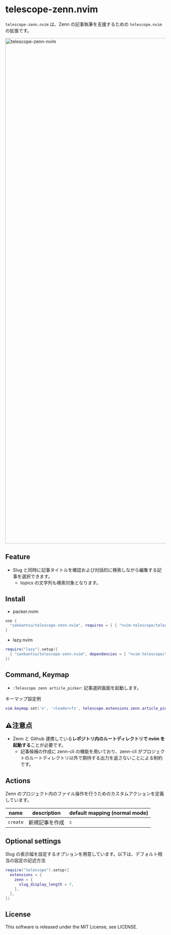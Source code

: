 # telescope-zenn.nvim

`telescope-zenn.nvim` は、Zenn の記事執筆を支援するための `telescope.nvim` の拡張です。

<img width="1582" alt="telescope-zenn-nvim" src="https://github.com/sankantsu/telescope-zenn.nvim/assets/52688583/467897cb-3998-4d8d-9fec-9d33a54b92d5">

## Feature

- Slug と同時に記事タイトルを確認および対話的に検索しながら編集する記事を選択できます。
  - topics の文字列も検索対象となります。

## Install

- packer.nvim

```lua
use {
  "sankantsu/telescope-zenn.nvim", requires = { { "nvim-telescope/telescope.nvim" } }
}
```

- lazy.nvim

```lua
require("lazy").setup({
  { "sankantsu/telescope-zenn.nvim", dependencies = { "nvim-telescope/telescope.nvim", } },
})
```

## Command, Keymap

- `:Telescope zenn article_picker`: 記事選択画面を起動します。

キーマップ設定例

```lua
vim.keymap.set('n', '<leader>fz', telescope.extensions.zenn.article_picker)
```

## ⚠️注意点

- Zenn と Github 連携している**レポジトリ内のルートディレクトリで nvim を起動する**ことが必要です。
  - 記事候補の作成に zenn-cli の機能を用いており、zenn-cli がプロジェクトのルートディレクトリ以外で期待する出力を返さないことによる制約です。

## Actions

Zenn のプロジェクト内のファイル操作を行うためのカスタムアクションを定義しています。

name     | description    | default mapping (normal mode)
---------|----------------|------------------------------
`create` | 新規記事を作成 | `c`

## Optional settings

Slug の表示幅を設定するオプションを用意しています。以下は、デフォルト相当の設定の記述方法

```lua
require("telescope").setup({
  extensions = {
    zenn = {
      slug_display_length = 7,
    },
  },
})
```

## License

This software is released under the MIT License, see LICENSE.
